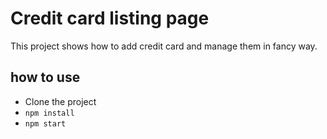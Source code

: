 # Credit card listing page

This project shows how to add credit card and manage them in fancy way.

## how to use

- Clone the project
- `npm install`
- `npm start`
